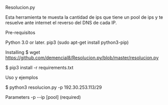 Resolucion.py

Esta herramienta te muesta la cantidad de ips que tiene un pool de ips y te resuelve ante internet el reverso del DNS de cada IP.

Pre-requisitos

Python 3.0 or later.
pip3 (sudo apt-get install python3-pip)

Installing
$ wget https://github.com/demencial8/Resolucion.py/blob/master/resolucion.py

$ pip3 install -r requirements.txt

Uso y ejemplos

$ python3 resolucion.py -p 192.30.253.113/29


Parameters
-p --ip [pool] (required)

